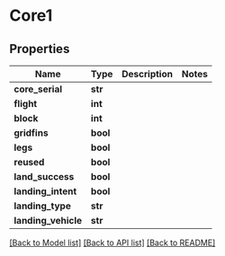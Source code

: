 # Core1

## Properties
Name | Type | Description | Notes
------------ | ------------- | ------------- | -------------
**core_serial** | **str** |  | 
**flight** | **int** |  | 
**block** | **int** |  | 
**gridfins** | **bool** |  | 
**legs** | **bool** |  | 
**reused** | **bool** |  | 
**land_success** | **bool** |  | 
**landing_intent** | **bool** |  | 
**landing_type** | **str** |  | 
**landing_vehicle** | **str** |  | 

[[Back to Model list]](../README.md#documentation-for-models) [[Back to API list]](../README.md#documentation-for-api-endpoints) [[Back to README]](../README.md)


